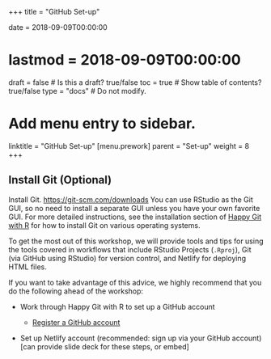 +++
title = "GitHub Set-up"

date = 2018-09-09T00:00:00
# lastmod = 2018-09-09T00:00:00

draft = false  # Is this a draft? true/false
toc = true  # Show table of contents? true/false
type = "docs"  # Do not modify.

# Add menu entry to sidebar.
linktitle = "GitHub Set-up"
[menu.prework]
  parent = "Set-up"
  weight = 8
+++





## Install Git (Optional)

Install Git. https://git-scm.com/downloads You can use RStudio as the Git GUI, so no need to install a separate GUI unless you have your own favorite GUI. For more detailed instructions, see the installation section of [Happy Git with R](http://happygitwithr.com/install-git.html) for how to install Git on various operating systems.

To get the most out of this workshop, we will provide tools and tips for using the tools covered in workflows that include RStudio Projects (`.Rproj`), Git (via GitHub using RStudio) for version control, and Netlify for deploying HTML files. 

If you want to take advantage of this advice, we highly recommend that you do the following ahead of the workshop:

  - Work through Happy Git with R to set up a GitHub account 
    - [Register a GitHub account](http://happygitwithr.com/github-acct.html)
    
  - Set up Netlify account (recommended: sign up via your GitHub account) [can provide slide deck for these steps, or embed]